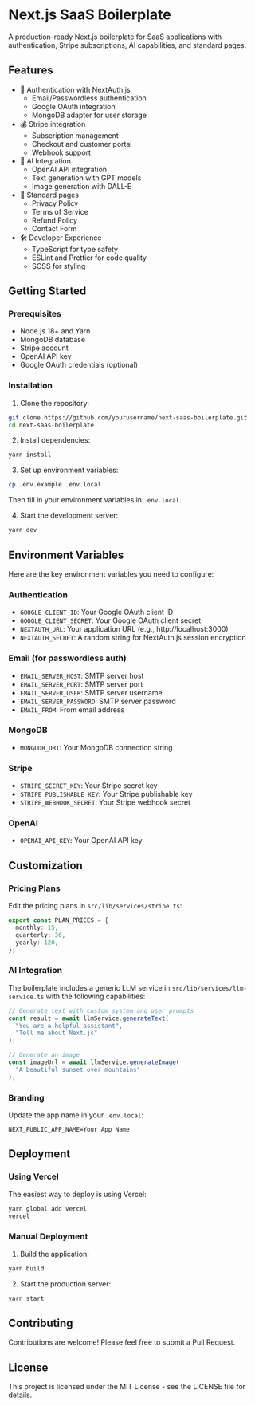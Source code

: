 # Next.js SaaS Boilerplate

A production-ready Next.js boilerplate for SaaS applications with authentication, Stripe subscriptions, AI capabilities, and standard pages.

## Features

- 🔐 Authentication with NextAuth.js
  - Email/Passwordless authentication
  - Google OAuth integration
  - MongoDB adapter for user storage
- 💰 Stripe integration
  - Subscription management
  - Checkout and customer portal
  - Webhook support
- 🤖 AI Integration
  - OpenAI API integration
  - Text generation with GPT models
  - Image generation with DALL-E
- 📄 Standard pages
  - Privacy Policy
  - Terms of Service
  - Refund Policy
  - Contact Form
- 🛠️ Developer Experience
  - TypeScript for type safety
  - ESLint and Prettier for code quality
  - SCSS for styling

## Getting Started

### Prerequisites

- Node.js 18+ and Yarn
- MongoDB database
- Stripe account
- OpenAI API key
- Google OAuth credentials (optional)

### Installation

1. Clone the repository:
```bash
git clone https://github.com/yourusername/next-saas-boilerplate.git
cd next-saas-boilerplate
```

2. Install dependencies:
```bash
yarn install
```

3. Set up environment variables:
```bash
cp .env.example .env.local
```

Then fill in your environment variables in `.env.local`.

4. Start the development server:
```bash
yarn dev
```

## Environment Variables

Here are the key environment variables you need to configure:

### Authentication
- `GOOGLE_CLIENT_ID`: Your Google OAuth client ID
- `GOOGLE_CLIENT_SECRET`: Your Google OAuth client secret
- `NEXTAUTH_URL`: Your application URL (e.g., http://localhost:3000)
- `NEXTAUTH_SECRET`: A random string for NextAuth.js session encryption

### Email (for passwordless auth)
- `EMAIL_SERVER_HOST`: SMTP server host
- `EMAIL_SERVER_PORT`: SMTP server port
- `EMAIL_SERVER_USER`: SMTP server username
- `EMAIL_SERVER_PASSWORD`: SMTP server password
- `EMAIL_FROM`: From email address

### MongoDB
- `MONGODB_URI`: Your MongoDB connection string

### Stripe
- `STRIPE_SECRET_KEY`: Your Stripe secret key
- `STRIPE_PUBLISHABLE_KEY`: Your Stripe publishable key
- `STRIPE_WEBHOOK_SECRET`: Your Stripe webhook secret

### OpenAI
- `OPENAI_API_KEY`: Your OpenAI API key

## Customization

### Pricing Plans

Edit the pricing plans in `src/lib/services/stripe.ts`:

```typescript
export const PLAN_PRICES = {
  monthly: 15,
  quarterly: 36,
  yearly: 120,
};
```

### AI Integration

The boilerplate includes a generic LLM service in `src/lib/services/llm-service.ts` with the following capabilities:

```typescript
// Generate text with custom system and user prompts
const result = await llmService.generateText(
  "You are a helpful assistant",
  "Tell me about Next.js"
);

// Generate an image
const imageUrl = await llmService.generateImage(
  "A beautiful sunset over mountains"
);
```

### Branding

Update the app name in your `.env.local`:

```
NEXT_PUBLIC_APP_NAME=Your App Name
```

## Deployment

### Using Vercel

The easiest way to deploy is using Vercel:

```bash
yarn global add vercel
vercel
```

### Manual Deployment

1. Build the application:
```bash
yarn build
```

2. Start the production server:
```bash
yarn start
```

## Contributing

Contributions are welcome! Please feel free to submit a Pull Request.

## License

This project is licensed under the MIT License - see the LICENSE file for details.
